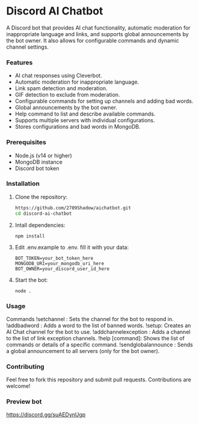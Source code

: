 # Discord AI Chatbot

A Discord bot that provides AI chat functionality, automatic moderation for inappropriate language and links, and supports global announcements by the bot owner. It also allows for configurable commands and dynamic channel settings.

### Features

- AI chat responses using Cleverbot.
- Automatic moderation for inappropriate language.
- Link spam detection and moderation.
- GIF detection to exclude from moderation.
- Configurable commands for setting up channels and adding bad words.
- Global announcements by the bot owner.
- Help command to list and describe available commands.
- Supports multiple servers with individual configurations.
- Stores configurations and bad words in MongoDB.

### Prerequisites

- Node.js (v14 or higher)
- MongoDB instance
- Discord bot token

### Installation

1. Clone the repository:

   ```bash
   https://github.com/2709Shadow/aichatbot.git
   cd discord-ai-chatbot
2. Intall dependencies:
   ```
   npm install
3. Edit .env.example to .env. fill it with your data:
   ```
   BOT_TOKEN=your_bot_token_here
   MONGODB_URI=your_mongodb_uri_here
   BOT_OWNER=your_discord_user_id_here
4. Start the bot:
   ```
   node .
   ```
### Usage 

   Commands
   !setchannel <channelid>: Sets the channel for the bot to respond in.
   !addbadword <word>: Adds a word to the list of banned words.
   !setup: Creates an AI Chat channel for the bot to use.
   !addchannelexception <channelid>: Adds a channel to the list of link exception channels.
   !help [command]: Shows the list of commands or details of a specific command.
   !sendglobalannounce <message>: Sends a global announcement to all servers (only for the bot owner).

### Contributing

Feel free to fork this repository and submit pull requests. Contributions are welcome!

### Preview bot
https://discord.gg/suAEDynUgp
